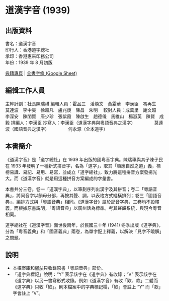 道漢字音 (1939)
===============

出版資料
--------
書名：道漢字音 <br>
印行人：香港道字總社 <br>
承印：香港惠來印務公司 <br>
年份：1939 年 8 月初版<br>

[典籍專頁](https://chan1939.jyut.net) | [全書字條 (Google Sheet)](https://goo.gl/BRvB3v)

編輯工作人員
------------
主幹計劃：社長陳瑞祺
編輯人員：霍品三　潘煥文　黃霜華　李漢臣　馮再生　莫連波　李中昊　徐超凡　盧兆庚　陳昌　朱明
　較對人員：成萬里　謝文超　李深安　陳閨賢　唐少珍　張紫霞　陳啟生　趙德儀　馬維山　楊淑英　陳賢　成毅
排編人：李漢臣
抄寫人：李漢臣（道漢字典與粵語音典之漢字）
　　　　莫連波（國語音典之漢字）
　　　　何永源（全本道字）

本書簡介
--------
《道漢字音》是「道字總社」在 1939 年出版的國粵音字典。陳瑞祺與其子陳子民在 1933 年發明了一種新式拼音字，名為「道字」，取其「順應自然之道」義，標榜易識、易記、易用、易寫，並成立「道字總社」，致力將這種拼音方案發揚光大。而《道漢字音》就是用這種拼音方案編成的字彙書。

本書共分三卷。卷一「道漢字典」，以筆劃序列出漢字及其拼音；卷二「粵語音典」，將同音字以韻母分部，再按其聲、調，以表格方式縱橫排列；卷三「國語音典」，編排方式與「粵語音典」相同。《道漢字音》屬於記音字典，三卷均不設釋義。而根據原書説明，「粵語音典」以廣州話為標準。考其聲韻系統，與現今粵音相同。

道字總社在《道漢字音》面世後兩年，於民國三十年 (1941) 冬季出版《道字典》，分為「粵音義典」和「國音義典」兩卷，為單字配上釋義，以解決「見字不曉解」之問題。

說明
----
* 本檔案庫和[網站](https://chan1939.jyut.net/)只收錄原書「粵語音典」部份。
* 「道字典標記」說明：“Y” 表示該字在《道字典》有收錄；“V” 表示該字在《道字典》以另一書寫形式收錄。例如《道漢字音》有收「欵、款」二體而《道字典》只收「欵」。則本檔案中的字典標記欄，「欵」會註上 “Y” 而「款」字會註上 “V”。
